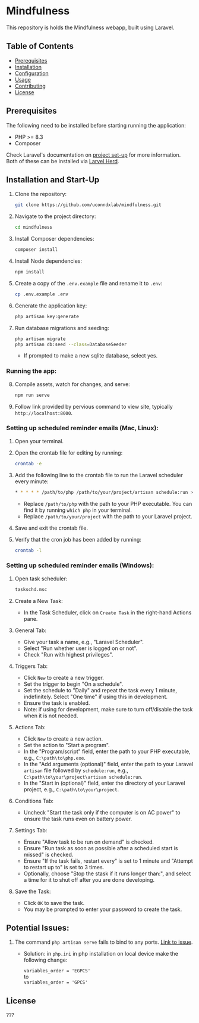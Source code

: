 # Mindfulness

This repository is holds the Mindfulness webapp, built using Laravel.

## Table of Contents

- [Prerequisites](#prerequisites)
- [Installation](#installation)
- [Configuration](#configuration)
- [Usage](#usage)
- [Contributing](#contributing)
- [License](#license)

## Prerequisites

The following need to be installed before starting running the application:
- PHP >= 8.3
- Composer

Check Laravel's documentation on [project set-up](https://laravel.com/docs/11.x/installation#creating-a-laravel-project) for more information. Both of these can be installed via [Larvel Herd](https://herd.laravel.com/windows).

## Installation and Start-Up

1. Clone the repository:

    ```bash
    git clone https://github.com/uconndxlab/mindfulness.git
    ```

2. Navigate to the project directory:

    ```bash
    cd mindfulness
    ```

3. Install Composer dependencies:

    ```bash
    composer install
    ```

4. Install Node dependencies:
    ```bash
    npm install
    ```

5. Create a copy of the `.env.example` file and rename it to `.env`:

    ```bash
    cp .env.example .env
    ```

6. Generate the application key:

    ```bash
    php artisan key:generate
    ```

7. Run database migrations and seeding:
    ```bash
    php artisan migrate
    php artisan db:seed --class=DatabaseSeeder
    ```
    - If prompted to make a new sqlite database, select yes.

### Running the app:

8. Compile assets, watch for changes, and serve:

    ```bash
    npm run serve
    ```

10. Follow link provided by pervious command to view site, typically `http://localhost:8000`.

### Setting up scheduled reminder emails (Mac, Linux):

1. Open your terminal.

2. Open the crontab file for editing by running:
    ```bash
    crontab -e
    ```

3. Add the following line to the crontab file to run the Laravel scheduler every minute:
    ```bash
    * * * * * /path/to/php /path/to/your/project/artisan schedule:run >> /dev/null 2>&1
    ```
    - Replace `/path/to/php` with the path to your PHP executable. You can find it by running `which php` in your terminal.
    - Replace `/path/to/your/project` with the path to your Laravel project.

4. Save and exit the crontab file.

5. Verify that the cron job has been added by running:
    ```bash
    crontab -l
    ```

### Setting up scheduled reminder emails (Windows):

1. Open task scheduler:

    ```bash
    taskschd.msc
    ```
2. Create a New Task:
   - In the Task Scheduler, click on `Create Task` in the right-hand Actions pane.

3. General Tab:
   - Give your task a name, e.g., "Laravel Scheduler".
   - Select "Run whether user is logged on or not".
   - Check "Run with highest privileges".

4. Triggers Tab:
   - Click `New` to create a new trigger.
   - Set the trigger to begin "On a schedule".
   - Set the schedule to "Daily" and repeat the task every 1 minute, indefinitely. Select "One time" if using this in development.
   - Ensure the task is enabled.
   - Note: if using for development, make sure to turn off/disable the task when it is not needed.

5. Actions Tab:
   - Click `New` to create a new action.
   - Set the action to "Start a program".
   - In the "Program/script" field, enter the path to your PHP executable, e.g., `C:\path\to\php.exe`.
   - In the "Add arguments (optional)" field, enter the path to your Laravel `artisan` file followed by `schedule:run`, e.g., `C:\path\to\your\project\artisan schedule:run`.
   - In the "Start in (optional)" field, enter the directory of your Laravel project, e.g., `C:\path\to\your\project`.

6. Conditions Tab:
   - Uncheck "Start the task only if the computer is on AC power" to ensure the task runs even on battery power.

7. Settings Tab:
   - Ensure "Allow task to be run on demand" is checked.
   - Ensure "Run task as soon as possible after a scheduled start is missed" is checked.
   - Ensure "If the task fails, restart every" is set to 1 minute and "Attempt to restart up to" is set to 3 times.
   - Optionally, choose "Stop the stask if it runs longer than:", and select a time for it to shut off after you are done developing.

8. Save the Task:
   - Click `OK` to save the task.
   - You may be prompted to enter your password to create the task.


## Potential Issues:

1. The command `php artisan serve` fails to bind to any ports. [Link to issue](https://github.com/laravel/framework/issues/34229).
     - Solution: in `php.ini` in php installation on local device make the following change:

        `variables_order = 'EGPCS'` <br>
        to <br>
        `variables_order = 'GPCS'`

## License

???

